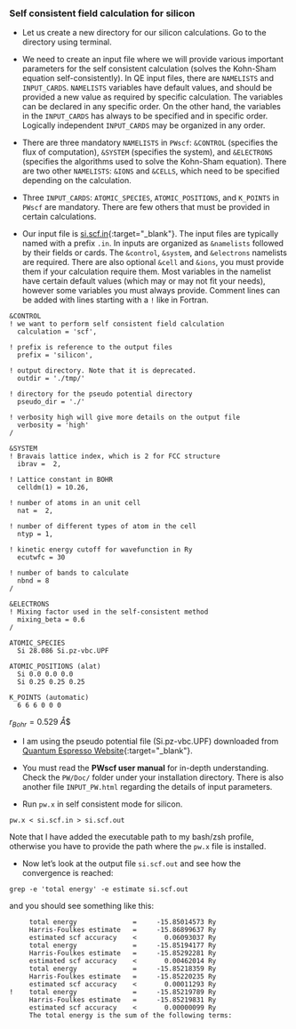 ### Self consistent field calculation for silicon

+ Let us create a new directory for our silicon calculations. Go to the directory using terminal.

+ We need to create an input file where we will provide various important parameters for the self consistent calculation (solves the Kohn-Sham equation self-consistently). In QE input files, there are `NAMELISTS` and `INPUT_CARDS`. `NAMELISTS` variables have default values, and should be provided a new value as required by specific calculation. The variables can be declared in any specific order. On the other hand, the variables in the `INPUT_CARDS` has always to be specified and in specific order. Logically independent `INPUT_CARDS` may be organized in any order. 

+ There are three mandatory `NAMELISTS` in `PWscf`: `&CONTROL` (specifies the flux of computation), `&SYSTEM` (specifies the system), and `&ELECTRONS` (specifies the algorithms used to solve the Kohn-Sham equation). There are two other `NAMELISTS`: `&IONS` and `&CELLS`, which need to be specified depending on the calculation. 

+ Three `INPUT_CARDS`: `ATOMIC_SPECIES`, `ATOMIC_POSITIONS`, and `K_POINTS` in `PWscf` are mandatory. There are few others that must be provided in certain calculations. 

+ Our input file is [si.scf.in](https://github.com/pranabdas/qe-dft/){:target="_blank"}. The input files are typically named with a prefix `.in`. In inputs are organized as `&namelists` followed by their fields or cards. The `&control`, `&system`, and `&electrons` namelists are required. There are also optional `&cell` and  `&ions`, you must provide them if your calculation require them. Most variables in the namelist have certain default values (which may or may not fit your needs), however some variables you must always provide. Comment lines can be added with lines starting with a `!` like in Fortran. 
```
&CONTROL
! we want to perform self consistent field calculation 
  calculation = 'scf', 

! prefix is reference to the output files  
  prefix = 'silicon', 

! output directory. Note that it is deprecated. 
  outdir = './tmp/' 

! directory for the pseudo potential directory 
  pseudo_dir = './'

! verbosity high will give more details on the output file
  verbosity = 'high'
/

&SYSTEM
! Bravais lattice index, which is 2 for FCC structure
  ibrav =  2, 

! Lattice constant in BOHR 
  celldm(1) = 10.26, 

! number of atoms in an unit cell 
  nat =  2,

! number of different types of atom in the cell 
  ntyp = 1,

! kinetic energy cutoff for wavefunction in Ry
  ecutwfc = 30 

! number of bands to calculate 
  nbnd = 8
/

&ELECTRONS
! Mixing factor used in the self-consistent method  
  mixing_beta = 0.6
/

ATOMIC_SPECIES
  Si 28.086 Si.pz-vbc.UPF

ATOMIC_POSITIONS (alat)
  Si 0.0 0.0 0.0
  Si 0.25 0.25 0.25

K_POINTS (automatic)
  6 6 6 0 0 0 

```
$r_{Bohr} = 0.529~Å$$

+ I am using the pseudo potential file (Si.pz-vbc.UPF) downloaded from [Quantum Espresso Website](https://www.quantum-espresso.org/pseudopotentials){:target="_blank"}. 

+ You must read the **PWscf user manual** for in-depth understanding. Check the `PW/Doc/` folder under your installation directory. There is also another file `INPUT_PW.html` regarding the details of input parameters. 

+ Run `pw.x` in self consistent mode for silicon. 
```
pw.x < si.scf.in > si.scf.out
```
Note that I have added the executable path to my bash/zsh profile, otherwise you have to provide the path where the `pw.x` file is installed. 

+ Now let’s look at the output file `si.scf.out` and see how the convergence is reached: 
```
grep -e 'total energy' -e estimate si.scf.out
```
and you should see something like this: 
```
     total energy              =     -15.85014573 Ry
     Harris-Foulkes estimate   =     -15.86899637 Ry
     estimated scf accuracy    <       0.06093037 Ry
     total energy              =     -15.85194177 Ry
     Harris-Foulkes estimate   =     -15.85292281 Ry
     estimated scf accuracy    <       0.00462014 Ry
     total energy              =     -15.85218359 Ry
     Harris-Foulkes estimate   =     -15.85220235 Ry
     estimated scf accuracy    <       0.00011293 Ry
!    total energy              =     -15.85219789 Ry
     Harris-Foulkes estimate   =     -15.85219831 Ry
     estimated scf accuracy    <       0.00000099 Ry
     The total energy is the sum of the following terms:
```
